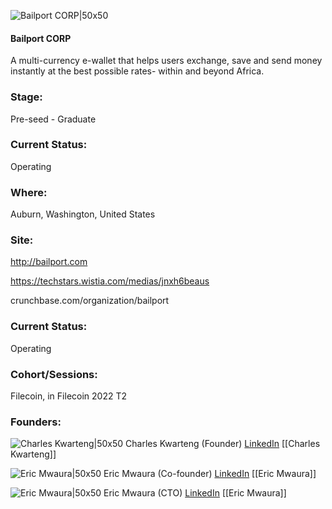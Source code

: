 

![Bailport CORP|50x50](https://apimg.techstars.com/connect/images/image_files/62368b52f01b4e0008ca281f/original/BailPort_Logo.png)

#### Bailport CORP
A multi-currency e-wallet that helps users exchange, save and send money instantly at the best possible rates- within and beyond Africa.

### Stage: 
Pre-seed - Graduate 

### Current Status: 
Operating

### Where:
Auburn, Washington, United States

### Site:
http://bailport.com

https://techstars.wistia.com/medias/jnxh6beaus

crunchbase.com/organization/bailport

### Current Status: 
Operating

### Cohort/Sessions: 
Filecoin, in Filecoin 2022 T2

### Founders: 

![Charles Kwarteng|50x50](https://www.f6s.com/static-resource/images/profile-placeholder-user.jpg) Charles Kwarteng (Founder) [LinkedIn](https://linkedin.com/in/charles-nana-kwarteng-a29561131) [[Charles Kwarteng]]

![Eric Mwaura|50x50]() Eric Mwaura (Co-founder) [LinkedIn](https://linkedin.com/in/eric-mwaura-001350149) [[Eric Mwaura]]

![Eric Mwaura|50x50]() Eric Mwaura (CTO) [LinkedIn](https://linkedin.com/in/mwaura-eric-001350149) [[Eric Mwaura]]


